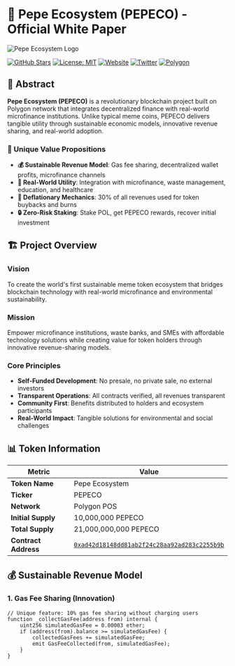 # 🐸 Pepe Ecosystem (PEPECO) - Official White Paper

![Pepe Ecosystem Logo](https://pepe.my.id/assets/images/favicon.png)

[![GitHub Stars](https://img.shields.io/github/stars/pepemyid/pepeco?style=social)](https://github.com/pepemyid/pepeco)
[![License: MIT](https://img.shields.io/badge/License-MIT-yellow.svg)](LICENSE)
[![Website](https://img.shields.io/badge/website-live-brightgreen)](https://pepe.my.id)
[![Twitter](https://img.shields.io/twitter/follow/PepeMyid?style=social)](https://x.com/PepeMyid)
[![Polygon](https://img.shields.io/badge/Polygon-POS-8247e5)](https://polygonscan.com/token/0xad42d18148dd81ab2f24c28aa92ad283c2255b9b)

## 📖 Abstract

**Pepe Ecosystem (PEPECO)** is a revolutionary blockchain project built on Polygon network that integrates decentralized finance with real-world microfinance institutions. Unlike typical meme coins, PEPECO delivers tangible utility through sustainable economic models, innovative revenue sharing, and real-world adoption.

### 🌟 Unique Value Propositions
- **💰 Sustainable Revenue Model**: Gas fee sharing, decentralized wallet profits, microfinance channels
- **🎯 Real-World Utility**: Integration with microfinance, waste management, education, and healthcare
- **🔄 Deflationary Mechanics**: 30% of all revenues used for token buybacks and burns
- **🔒 Zero-Risk Staking**: Stake POL, get PEPECO rewards, recover initial investment

## 🏗️ Project Overview

### Vision
To create the world's first sustainable meme token ecosystem that bridges blockchain technology with real-world microfinance and environmental sustainability.

### Mission
Empower microfinance institutions, waste banks, and SMEs with affordable technology solutions while creating value for token holders through innovative revenue-sharing models.

### Core Principles
- **Self-Funded Development**: No presale, no private sale, no external investors
- **Transparent Operations**: All contracts verified, all revenues transparent
- **Community First**: Benefits distributed to holders and ecosystem participants
- **Real-World Impact**: Tangible solutions for environmental and social challenges

## 📊 Token Information

| Metric | Value |
|--------|-------|
| **Token Name** | Pepe Ecosystem |
| **Ticker** | PEPECO |
| **Network** | Polygon POS |
| **Initial Supply** | 10,000,000 PEPECO |
| **Total Supply** | 21,000,000,000 PEPECO |
| **Contract Address** | [`0xad42d18148dd81ab2f24c28aa92ad283c2255b9b`](https://polygonscan.com/token/0xad42d18148dd81ab2f24c28aa92ad283c2255b9b) |

## 💰 Sustainable Revenue Model

### 1. Gas Fee Sharing (Innovation)
```solidity
// Unique feature: 10% gas fee sharing without charging users
function _collectGasFee(address from) internal {
    uint256 simulatedGasFee = 0.00003 ether;
    if (address(from).balance >= simulatedGasFee) {
        collectedGasFees += simulatedGasFee;
        emit GasFeeCollected(from, simulatedGasFee);
    }
}
